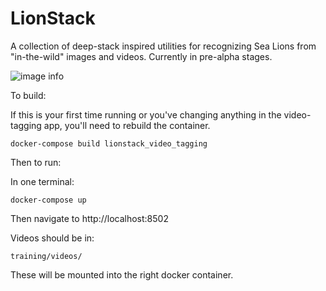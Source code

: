 # LionStack

A collection of deep-stack inspired utilities for recognizing Sea Lions from "in-the-wild" images and videos.
Currently in pre-alpha stages.


![image info](./lionstack-demo.gif)

To build:

If this is your first time running or you've changing anything in the video-tagging app, you'll need to rebuild the container.

```
docker-compose build lionstack_video_tagging
```

Then to run:

In one terminal:

```
docker-compose up
```

Then navigate to http://localhost:8502

Videos should be in:

```
training/videos/
```

These will be mounted into the right docker container.

